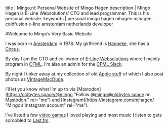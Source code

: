 title       | Mingo.nl: Personal Website of Mingo Hagen
description | Mingo Hagen is E-Line Websolutions’ CTO and lead programmer. This is his personal website.
keywords    | personal mingo hagen mhagen mjhagen coldfusion e-line amsterdam netherlands developer


#Welcome to Mingo’s Very Basic Website

I was born in [Amsterdam](https://www.flickr.com/photos/mjhagen/sets/72157603751553424/ "Mingo’s Amsterdam set on Flickr.") in 1978.
My girlfriend is [Hanneke](http://hannekekijkt.nl/ "Website of Hanneke Meijers of Hanneke Kijkt."),
she has a [Circus](http://tent.eu "TENT Circus Theater Productions").

By day I am the CTO and co-owner of [E-Line Websolutions](http://e-linewebsolutions.nl/ "E-Line Websolutions’ website.")
where I mainly program in [CFML](https://en.wikipedia.org/wiki/ColdFusion_Markup_Language "ColdFusion Markup Language"),
I’m also an admin for the [CFML Slack](http://cfml-slack.herokuapp.com "Let’s talk about ColdFusion and Lucee").

By night I tinker away at my collection of old [Apple stuff](/apple.cfm "List of my Apple devices.")
of which I also post photos as [VintageMacDude](https://instagram.com/vintagemacdude/ "Mingo’s other Instagram account").

I’ll let you know what I’m up to via
[Mastodon](https://oldbytes.space/@mingo "Follow @mingo@oldbytes.space on Mastodon." rel="me") and 
[Instagram](https://instagram.com/mjhagen/ "Mingo’s Instagram account" rel="me").

I've listed a few [video games](/games.cfm "List of my favorite video games.") I loved playing
and most music I listen to gets scrobbled to [Last.fm](https://www.last.fm/user/mhagen "Mingo’s favorite music posted to Last.fm.").
